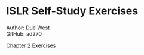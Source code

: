 # ISLR Self-Study Exercises

Author: Due West  
GitHub: ad270  

<a href="https://ad270.github.io/islr/">Chapter 2 Exercises</a>
